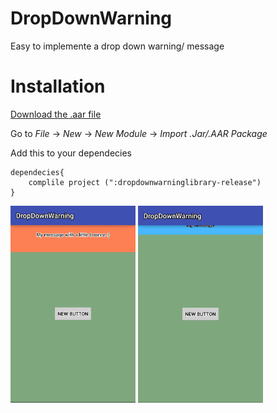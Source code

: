 # DropDownWarning
Easy to implemente a drop down warning/ message

# Installation

[Download the .aar file](https://github.com/Brudigem/DropDownWarning/raw/master/dropdownwarninglibrary-release.aar)

Go to *File* -> *New* -> *New Module* -> *Import .Jar/.AAR Package*

Add this to your dependecies
```
dependecies{
    complile project (":dropdownwarninglibrary-release")
}

```

<img src="gif/bounce.gif" width="200">
<img src="gif/standart.gif" width="200">
